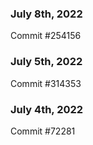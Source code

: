 ### July 8th, 2022

Commit #254156

### July 5th, 2022

Commit #314353


### July 4th, 2022

Commit #72281
